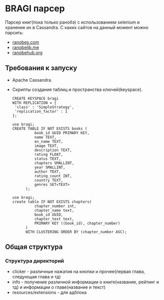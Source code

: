 # BRAGI парсер

Парсер книг(пока только ранобэ) с использованием selenium и хранение их в Cassandra.
С каких сайтов на данный момент можно парсить:
* [ranobes.com](https://ranobes.com/)
* [ranobelib.me](https://ranobelib.me/)
* [ranobehub.org](https://ranobehub.org/)

## Требования к запуску
- Apache Cassandra.
- Скрипты создания таблиц и пространства ключей(keyspace).
  ```CQL
  CREATE KEYSPACE bragi
  WITH REPLICATION = { 
   'class' : 'SimpleStrategy', 
   'replication_factor' : 1 
  };
  ```

  ```CQL
  use bragi;
  CREATE TABLE IF NOT EXISTS books (
            book_id UUID PRIMARY KEY,
            name TEXT,
            en_name TEXT,
            image TEXT,
            description TEXT,
            rating FLOAT,
            status TEXT,
            chapters SMALLINT,
            year SMALLINT,
            author TEXT,
            rating_count INT,
            country TEXT, 
            genres SET<TEXT>
        );
  ```

  ```CQL
  use bragi;
  create table IF NOT EXISTS chapters(
            chapter_number int,
            chapter_name text,
            book_id UUID,
            chapter_text text,
            PRIMARY KEY ((book_id), chapter_number)
        )
        WITH CLUSTERING ORDER BY (chapter_number ASC);
  ```

## Общая структура
### Структура директорий
* clicker - различные нажатия на кнопки и прочее(первая глава, следующая глава и тд)
* info - получение различной информации о книге(название, рейтинг и тд) и информации о главе(название и текст)
* resources/extensions - для адблока
